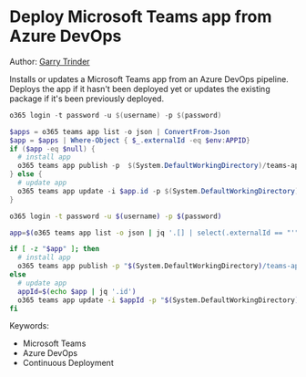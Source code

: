 # Deploy Microsoft Teams app from Azure DevOps

Author: [Garry Trinder](https://github.com/garrytrinder)

Installs or updates a Microsoft Teams app from an Azure DevOps pipeline. Deploys the app if it hasn't been deployed yet or updates the existing package if it's been previously deployed.

```powershell tab="PowerShell Core"
o365 login -t password -u $(username) -p $(password)

$apps = o365 teams app list -o json | ConvertFrom-Json
$app = $apps | Where-Object { $_.externalId -eq $env:APPID}
if ($app -eq $null) {
  # install app
  o365 teams app publish -p  $(System.DefaultWorkingDirectory)/teams-app-CI/package/teams-app.zip
} else {
  # update app
  o365 teams app update -i $app.id -p $(System.DefaultWorkingDirectory)/teams-app-CI/package/teams-app.zip
}
```

```bash tab="Bash"
o365 login -t password -u $(username) -p $(password)

app=$(o365 teams app list -o json | jq '.[] | select(.externalId == "'"$APPID"'")')

if [ -z "$app" ]; then
  # install app
  o365 teams app publish -p "$(System.DefaultWorkingDirectory)/teams-app-CI/package/teams-app.zip"
else
  # update app
  appId=$(echo $app | jq '.id')
  o365 teams app update -i $appId -p "$(System.DefaultWorkingDirectory)/teams-app-CI/package/teams-app.zip"
fi
```

Keywords:

- Microsoft Teams
- Azure DevOps
- Continuous Deployment
